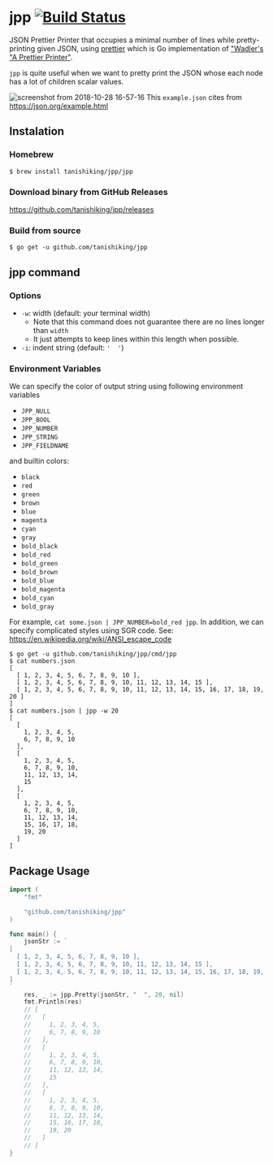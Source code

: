 # jpp [![Build Status](https://travis-ci.org/tanishiking/jpp.svg?branch=master)](https://travis-ci.org/tanishiking/jpp)
JSON Prettier Printer that occupies a minimal number of lines while pretty-printing given JSON, using [prettier](https://github.com/tanishiking/prettier) which is Go implementation of ["Wadler's "A Prettier Printer"](http://homepages.inf.ed.ac.uk/wadler/papers/prettier/prettier.pdf).

`jpp` is quite useful when we want to pretty print the JSON whose each node has a lot of children scalar values.

![screenshot from 2018-10-28 16-57-16](https://user-images.githubusercontent.com/9353584/47613438-bb96a700-dad2-11e8-872c-4309d4330aef.png)
This `example.json` cites from https://json.org/example.html

## Instalation
### Homebrew
```
$ brew install tanishiking/jpp/jpp
```

### Download binary from GitHub Releases
https://github.com/tanishiking/jpp/releases

### Build from source
```
$ go get -u github.com/tanishiking/jpp
```

## jpp command
### Options
- `-w`: width (default: your terminal width)
  - Note that this command does not guarantee there are no lines longer than `width`
  - It just attempts to keep lines within this length when possible.
- `-i`: indent string (default: `'  '`)

### Environment Variables
We can specify the color of output string using following environment variables

- `JPP_NULL`
- `JPP_BOOL`
- `JPP_NUMBER`
- `JPP_STRING`
- `JPP_FIELDNAME`

and builtin colors:

- `black`
- `red`
- `green`
- `brown`
- `blue`
- `magenta`
- `cyan`
- `gray`
- `bold_black`
- `bold_red`
- `bold_green`
- `bold_brown`
- `bold_blue`
- `bold_magenta`
- `bold_cyan`
- `bold_gray`

For example, `cat some.json | JPP_NUMBER=bold_red jpp`.
In addition, we can specify complicated styles using SGR code.
See: https://en.wikipedia.org/wiki/ANSI_escape_code

```
$ go get -u github.com/tanishiking/jpp/cmd/jpp
$ cat numbers.json
[
  [ 1, 2, 3, 4, 5, 6, 7, 8, 9, 10 ],
  [ 1, 2, 3, 4, 5, 6, 7, 8, 9, 10, 11, 12, 13, 14, 15 ],
  [ 1, 2, 3, 4, 5, 6, 7, 8, 9, 10, 11, 12, 13, 14, 15, 16, 17, 18, 19, 20 ]
]
$ cat numbers.json | jpp -w 20
[
  [
    1, 2, 3, 4, 5,
    6, 7, 8, 9, 10
  ],
  [
    1, 2, 3, 4, 5,
    6, 7, 8, 9, 10,
    11, 12, 13, 14,
    15
  ],
  [
    1, 2, 3, 4, 5,
    6, 7, 8, 9, 10,
    11, 12, 13, 14,
    15, 16, 17, 18,
    19, 20
  ]
]
```

## Package Usage
```go
import (
	"fmt"

	"github.com/tanishiking/jpp"
)

func main() {
	jsonStr := `
[
  [ 1, 2, 3, 4, 5, 6, 7, 8, 9, 10 ],
  [ 1, 2, 3, 4, 5, 6, 7, 8, 9, 10, 11, 12, 13, 14, 15 ],
  [ 1, 2, 3, 4, 5, 6, 7, 8, 9, 10, 11, 12, 13, 14, 15, 16, 17, 18, 19, 20 ]
]
`
	res, _ := jpp.Pretty(jsonStr, "  ", 20, nil)
	fmt.Println(res)
	// [
	//   [
	//     1, 2, 3, 4, 5,
	//     6, 7, 8, 9, 10
	//   ],
	//   [
	//     1, 2, 3, 4, 5,
	//     6, 7, 8, 9, 10,
	//     11, 12, 13, 14,
	//     15
	//   ],
	//   [
	//     1, 2, 3, 4, 5,
	//     6, 7, 8, 9, 10,
	//     11, 12, 13, 14,
	//     15, 16, 17, 18,
	//     19, 20
	//   ]
	// ]
}
```
